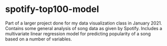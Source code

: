 # spotify-top100-model
Part of a larger project done for my data visualization class in January 2021. Contains some general analysis of song data as given by Spotify. Includes a multivariate linear regression model for predicting popularity of a song based on a number of variables.
